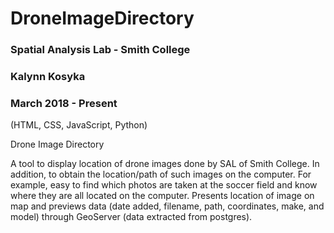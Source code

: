 # DroneImageDirectory

### Spatial Analysis Lab - Smith College
### Kalynn Kosyka 
### March 2018 - Present
(HTML, CSS, JavaScript, Python)</br>

Drone Image Directory

A tool to display location of drone images done by SAL of Smith College. In addition, to obtain the location/path of such images on the computer. For example, easy to find which photos are taken at the soccer field and know where they are all located on the computer.
Presents location of image on map and previews data (date added, filename, path, coordinates, make, and model) through GeoServer (data extracted from postgres).


